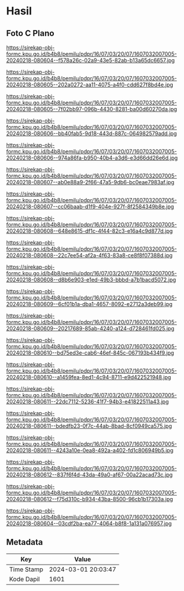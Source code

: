 # Hasil

## Foto C Plano

https://sirekap-obj-formc.kpu.go.id/b4b8/pemilu/pdpr/16/07/03/20/07/1607032007005-20240218-080604--f578a26c-02a9-43e5-82ab-b13a65dc6657.jpg

https://sirekap-obj-formc.kpu.go.id/b4b8/pemilu/pdpr/16/07/03/20/07/1607032007005-20240218-080605--202a0272-aa11-4075-a4f0-cdd627f8bd4e.jpg

https://sirekap-obj-formc.kpu.go.id/b4b8/pemilu/pdpr/16/07/03/20/07/1607032007005-20240218-080605--7f02bb97-096b-4430-8281-ba00d60270da.jpg

https://sirekap-obj-formc.kpu.go.id/b4b8/pemilu/pdpr/16/07/03/20/07/1607032007005-20240218-080606--bb40fab5-9d18-443d-887c-064982579add.jpg

https://sirekap-obj-formc.kpu.go.id/b4b8/pemilu/pdpr/16/07/03/20/07/1607032007005-20240218-080606--974a86fa-b950-40b4-a3d6-e3d66dd26e6d.jpg

https://sirekap-obj-formc.kpu.go.id/b4b8/pemilu/pdpr/16/07/03/20/07/1607032007005-20240218-080607--ab0e88a9-2f66-47a5-9db6-bc0eae7983af.jpg

https://sirekap-obj-formc.kpu.go.id/b4b8/pemilu/pdpr/16/07/03/20/07/1607032007005-20240218-080607--cc06baab-d1f9-404e-927f-8f2584349b8e.jpg

https://sirekap-obj-formc.kpu.go.id/b4b8/pemilu/pdpr/16/07/03/20/07/1607032007005-20240218-080608--648e8615-df1c-4f44-82c3-e16a4c9d877d.jpg

https://sirekap-obj-formc.kpu.go.id/b4b8/pemilu/pdpr/16/07/03/20/07/1607032007005-20240218-080608--22c7ee54-af2a-4f63-83a8-ce8f8f07388d.jpg

https://sirekap-obj-formc.kpu.go.id/b4b8/pemilu/pdpr/16/07/03/20/07/1607032007005-20240218-080608--d8b6e903-e1ed-49b3-bbbd-a7b1bacd5072.jpg

https://sirekap-obj-formc.kpu.go.id/b4b8/pemilu/pdpr/16/07/03/20/07/1607032007005-20240218-080609--6cf01b1a-dba1-4657-8092-e2712a3deb99.jpg

https://sirekap-obj-formc.kpu.go.id/b4b8/pemilu/pdpr/16/07/03/20/07/1607032007005-20240218-080609--20217689-85ab-4240-a124-d728461fd025.jpg

https://sirekap-obj-formc.kpu.go.id/b4b8/pemilu/pdpr/16/07/03/20/07/1607032007005-20240218-080610--bd75ed3e-cab6-46ef-845c-067193b434f9.jpg

https://sirekap-obj-formc.kpu.go.id/b4b8/pemilu/pdpr/16/07/03/20/07/1607032007005-20240218-080610--a1459fea-8ed1-4c94-8711-e9d422521948.jpg

https://sirekap-obj-formc.kpu.go.id/b4b8/pemilu/pdpr/16/07/03/20/07/1607032007005-20240218-080611--22dc7112-5236-41f7-94b3-e41822511a43.jpg

https://sirekap-obj-formc.kpu.go.id/b4b8/pemilu/pdpr/16/07/03/20/07/1607032007005-20240218-080611--bdedfb23-0f7c-44ab-8bad-8cf0949ca575.jpg

https://sirekap-obj-formc.kpu.go.id/b4b8/pemilu/pdpr/16/07/03/20/07/1607032007005-20240218-080611--4243a10e-0ea8-492a-a402-fd1c806949b5.jpg

https://sirekap-obj-formc.kpu.go.id/b4b8/pemilu/pdpr/16/07/03/20/07/1607032007005-20240218-080612--837f6f4d-43da-49a0-af67-00a22acad73c.jpg

https://sirekap-obj-formc.kpu.go.id/b4b8/pemilu/pdpr/16/07/03/20/07/1607032007005-20240218-080612--f75d310c-b934-43ba-8500-96cb1b17303a.jpg

https://sirekap-obj-formc.kpu.go.id/b4b8/pemilu/pdpr/16/07/03/20/07/1607032007005-20240218-080604--03cdf2ba-ea77-4064-b8f8-1a131a076957.jpg


## Metadata

| Key        | Value               |
| ---------- | ------------------- |
| Time Stamp | 2024-03-01 20:03:47 |
| Kode Dapil | 1601                |



